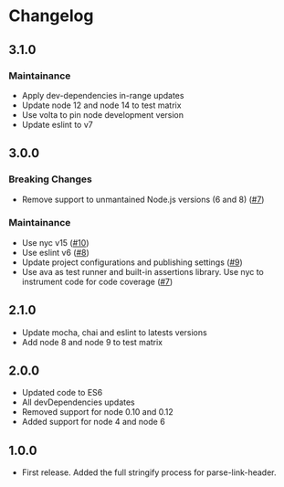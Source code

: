 # Changelog

## 3.1.0

### Maintainance
- Apply dev-dependencies in-range updates
- Update node 12 and node 14 to test matrix
- Use volta to pin node development version
- Update eslint to v7

## 3.0.0
### Breaking Changes
- Remove support to unmantained Node.js versions (6 and 8) ([#7](https://github.com/jonathansamines/format-link-header/pull/7))

### Maintainance
- Use nyc v15 ([#10](https://github.com/jonathansamines/format-link-header/pull/10))
- Use eslint v6 ([#8](https://github.com/jonathansamines/format-link-header/pull/8))
- Update project configurations and publishing settings ([#9](https://github.com/jonathansamines/format-link-header/pull/9))
- Use ava as test runner and built-in assertions library. Use nyc to instrument code for code coverage ([#7](https://github.com/jonathansamines/format-link-header/pull/7))

## 2.1.0
- Update mocha, chai and eslint to latests versions
- Add node 8 and node 9 to test matrix

## 2.0.0
- Updated code to ES6
- All devDependencies updates
- Removed support for node 0.10 and 0.12
- Added support for node 4 and node 6

## 1.0.0
- First release. Added the full stringify process for parse-link-header.
